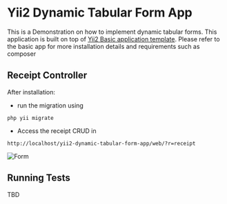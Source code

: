 Yii2 Dynamic Tabular Form App
================================

This is a Demonstration on how to implement dynamic tabular forms.
This application is built on top of [Yii2 Basic application template](https://github.com/yiisoft/yii2-app-basic).
Please refer to the basic app for more installation details and requirements such as composer



Receipt Controller
------------

After installation:
- run the migration using
```
php yii migrate
```
- Access the receipt CRUD in
```
http://localhost/yii2-dynamic-tabular-form-app/web/?r=receipt
```

![Form](http://snag.gy/dMPxm.jpg)

Running Tests
-----------
TBD